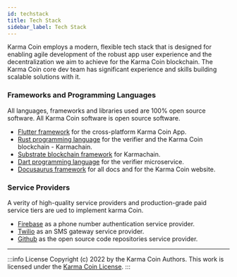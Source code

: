 ```yaml
---
id: techstack
title: Tech Stack
sidebar_label: Tech Stack
---
```


Karma Coin employs a modern, flexible tech stack that is designed for enabling agile development of the robust app user experience and the decentralization we aim to achieve for the Karma Coin blockchain. The Karma Coin core dev team has significant experience and skills building scalable solutions with it.

### Frameworks and Programming Languages

All languages, frameworks and libraries used are 100% open source software. All Karma Coin software is open source software.

- [Flutter framework](https://flutter.dev/) for the cross-platform Karma Coin App.
- [Rust programming language](https://www.rust-lang.org/) for the verifier and the Karma Coin blockchain - Karmachain.
- [Substrate blockchain framework](https://substrate.io/) for Karmachain.
- [Dart programming language](https://dart.dev/) for the verifier microservice.
- [Docusaurus framework](https://docusaurus.io/) for all docs and for the Karma Coin website.
### Service Providers

A verity of high-quality service providers and production-grade paid service tiers are ued to implement karma Coin.

- [Firebase](https://firebase.google.com/) as a phone number authentication service provider.
- [Twilio](https://www.twilio.com/) as an SMS gateway service provider.
- [Github](https://github.com/karma-coin) as the open source code repositories service provider.


---
:::info License
Copyright (c) 2022 by the Karma Coin Authors. This work is licensed under the [Karma Coin License](/docs/license).
:::
